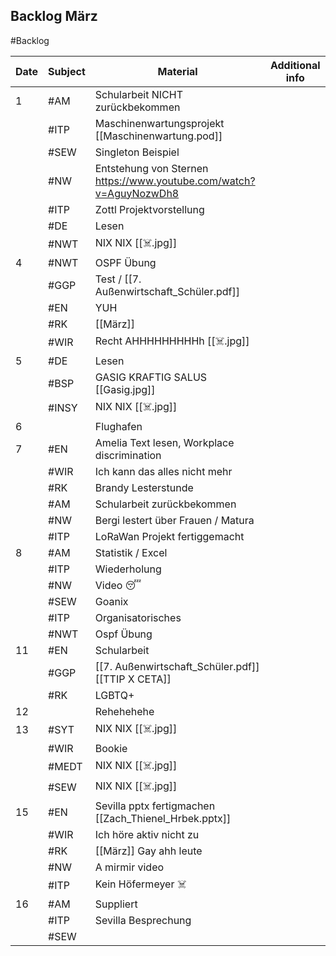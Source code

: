 ## Backlog März
#Backlog

| Date | Subject | Material                                                           | Additional info |
| ---- | ------- | ------------------------------------------------------------------ | --------------- |
| 1    | #AM     | Schularbeit NICHT zurückbekommen                                   |                 |
|      | #ITP    | Maschinenwartungsprojekt [[Maschinenwartung.pod]]                  |                 |
|      | #SEW    | Singleton Beispiel                                                 |                 |
|      | #NW     | Entstehung von Sternen https://www.youtube.com/watch?v=AguyNozwDh8 |                 |
|      | #ITP    | Zottl Projektvorstellung                                           |                 |
|      | #DE     | Lesen                                                              |                 |
|      | #NWT    | NIX NIX [[☠️.jpg]]                                                 |                 |
| 4    | #NWT    | OSPF Übung                                                         |                 |
|      | #GGP    | Test / [[7. Außenwirtschaft_Schüler.pdf]]                          |                 |
|      | #EN     | YUH                                                                |                 |
|      | #RK     | [[März]]                                                           |                 |
|      | #WIR    | Recht AHHHHHHHHHh [[☠️.jpg]]                                       |                 |
| 5    | #DE     | Lesen                                                              |                 |
|      | #BSP    | GASIG KRAFTIG SALUS [[Gasig.jpg]]                                  |                 |
|      | #INSY   | NIX NIX [[☠️.jpg]]                                                 |                 |
| 6    |         | Flughafen                                                          |                 |
| 7    | #EN     | Amelia Text lesen, Workplace discrimination                        |                 |
|      | #WIR    | Ich kann das alles nicht mehr                                      |                 |
|      | #RK     | Brandy Lesterstunde                                                |                 |
|      | #AM     | Schularbeit zurückbekommen                                         |                 |
|      | #NW     | Bergi lestert über Frauen / Matura                                 |                 |
|      | #ITP    | LoRaWan Projekt fertiggemacht                                      |                 |
| 8    | #AM     | Statistik / Excel                                                  |                 |
|      | #ITP    | Wiederholung                                                       |                 |
|      | #NW     | Video 😴                                                           |                 |
|      | #SEW    | Goanix                                                             |                 |
|      | #ITP    | Organisatorisches                                                  |                 |
|      | #NWT    | Ospf Übung                                                         |                 |
| 11   | #EN     | Schularbeit                                                        |                 |
|      | #GGP    | [[7. Außenwirtschaft_Schüler.pdf]] [[TTIP X CETA]]                 |                 |
|      | #RK     | LGBTQ+                                                             |                 |
| 12   |         | Rehehehehe                                                         |                 |
| 13   | #SYT    | NIX NIX [[☠️.jpg]]                                                 |                 |
|      | #WIR    | Bookie                                                             |                 |
|      | #MEDT   | NIX NIX [[☠️.jpg]]                                                 |                 |
|      | #SEW    | NIX NIX [[☠️.jpg]]                                                 |                 |
| 15   | #EN     | Sevilla pptx fertigmachen [[Zach_Thienel_Hrbek.pptx]]              |                 |
|      | #WIR    | Ich höre aktiv nicht zu                                            |                 |
|      | #RK     | [[März]] Gay ahh leute                                             |                 |
|      | #NW     | A mirmir video                                                     |                 |
|      | #ITP    | Kein Höfermeyer ☠️                                                 |                 |
| 16   | #AM     | Suppliert                                                          |                 |
|      | #ITP    | Sevilla Besprechung                                                |                 |
|      | #SEW    |                                                                    |                 |
